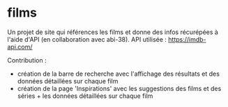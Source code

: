 # films
Un projet de site qui références les films et donne des infos récurépées à l'aide d'API (en collaboration avec abi-38).
API utilisée :
https://imdb-api.com/ 

Contribution : 
- création de la barre de recherche avec l'affichage des résultats et des données détaillées sur chaque film
- création de la page 'Inspirations' avec les suggestions des films et des séries + les données détaillées sur chaque film

